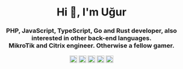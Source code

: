 <h1 align="center">Hi 👋, I'm Uğur</h1>
<h3 align="center">PHP, JavaScript, TypeScript, Go and Rust developer, also interested in other back-end languages.<br/>MikroTik and Citrix engineer. Otherwise a fellow gamer.</h3>
<p align="center">
  <a href="https://linkedin.com/in/ugurpekesen" title="LinkedIn" target="_blank"><img align="center" src="https://cdn.jsdelivr.net/npm/simple-icons@3.0.1/icons/linkedin.svg" alt="ugurpekesen" height="20" width="20" /></a>
  <a href="https://instagram.com/xaron.js" title="Instagram" target="_blank"><img align="center" src="https://cdn.jsdelivr.net/npm/simple-icons@3.0.1/icons/instagram.svg" alt="xaron.js" height="20" width="20" /></a>
  <a href="https://discord.gg/eukEeWM" title="Discord Server" target="_blank"><img align="center" src="https://cdn.jsdelivr.net/npm/simple-icons@3.0.1/icons/discord.svg" alt="discord.gg/P8uR24" height="20" width="20" /></a>
  <a href="mailto:me@xaron.us" title="E-mail" target="_blank"><img align="center" src="https://cdn.jsdelivr.net/npm/simple-icons@3.0.1/icons/minutemailer.svg" alt="me@xaron.us" height="20" width="20" /></a>
  <a href="https://dev.to/xaron" title="Dev.to" target="_blank"><img align="center" src="https://cdn.jsdelivr.net/npm/simple-icons@3.0.1/icons/dev-dot-to.svg" alt="xaron" height="20" width="20" /></a>
</p>
